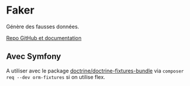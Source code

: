 # Faker

Génère des fausses données.

[Repo GitHub et documentation](https://github.com/fzaninotto/Faker)

## Avec Symfony

A utiliser avec le package [doctrine/doctrine-fixtures-bundle](https://symfony.com/doc/current/bundles/DoctrineFixturesBundle/index.html) via `composer req --dev orm-fixtures` si on utilise flex.
